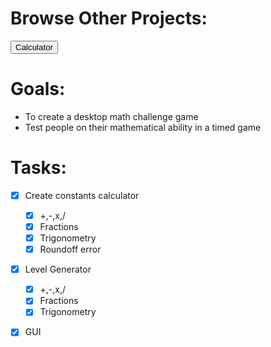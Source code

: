 # Browse Other Projects:
<button href="https://rahulsanjay18.github.io/Calculator/">Calculator</button>

# Goals:
* To create a desktop math challenge game
* Test people on their mathematical ability in a timed game

# Tasks:
- [x] Create constants calculator
    - [x] +,-,x,/
    - [x] Fractions
    - [x] Trigonometry
    - [x] Roundoff error
- [x] Level Generator
    - [x] +,-,x,/
    - [x] Fractions
    - [x] Trigonometry
- [x] GUI


